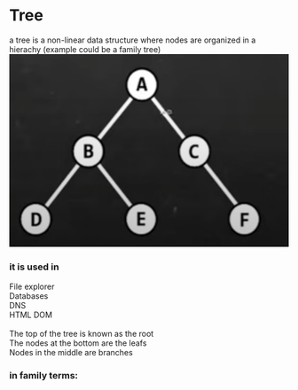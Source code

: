 # Tree
a tree is a non-linear data structure where nodes are organized in a hierachy
(example could be a family tree)
![img_4.png](img_4.png)

### it is used in
File explorer
<br>
Databases
<br>
DNS
<br>
HTML DOM
<br>
<br>
The top of the tree is known as the root
<br>
The nodes at the bottom are the leafs
<br>
Nodes in the middle are branches
<br>

### in family terms:


